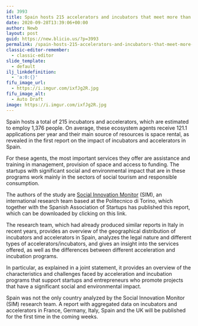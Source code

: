 ```yaml
---
id: 3993
title: Spain hosts 215 accelerators and incubators that meet more than 100 requests a year
date: 2020-09-28T13:39:06+00:00
author: Newb
layout: post
guid: https://new.blicio.us/?p=3993
permalink: /spain-hosts-215-accelerators-and-incubators-that-meet-more-than-100-requests-a-year/
classic-editor-remember:
  - classic-editor
slide_template:
  - default
ilj_linkdefinition:
  - 'a:0:{}'
fifu_image_url:
  - https://i.imgur.com/ixfJg2R.jpg
fifu_image_alt:
  - Auto Draft
image: https://i.imgur.com/ixfJg2R.jpg
---
```

Spain hosts a total of 215 incubators and accelerators, which are estimated to employ 1,376 people. On average, these ecosystem agents receive 121.1 applications per year and their main source of resources is space rental, as revealed in the first report on the impact of incubators and accelerators in Spain.

For these agents, the most important services they offer are assistance and training in management, provision of space and access to funding. The startups with significant social and environmental impact that are in these programs work mainly in the sectors of social tourism and responsible consumption.

The authors of the study are [Social Innovation Monitor](https://socialinnovationmonitor.com/en/spain-incubators/) (SIM), an international research team based at the Politecnico di Torino, which together with the Spanish Association of Startups has published this report, which can be downloaded by clicking on this link.

The research team, which had already produced similar reports in Italy in recent years, provides an overview of the geographical distribution of incubators and accelerators in Spain, analyzes the legal nature and different types of accelerators/incubators, and gives an insight into the services offered, as well as the differences between different acceleration and incubation programs.

In particular, as explained in a joint statement, it provides an overview of the characteristics and challenges faced by acceleration and incubation programs that support startups and entrepreneurs who promote projects that have a significant social and environmental impact.

Spain was not the only country analyzed by the Social Innovation Monitor (SIM) research team. A report with aggregated data on incubators and accelerators in France, Germany, Italy, Spain and the UK will be published for the first time in the coming weeks.
